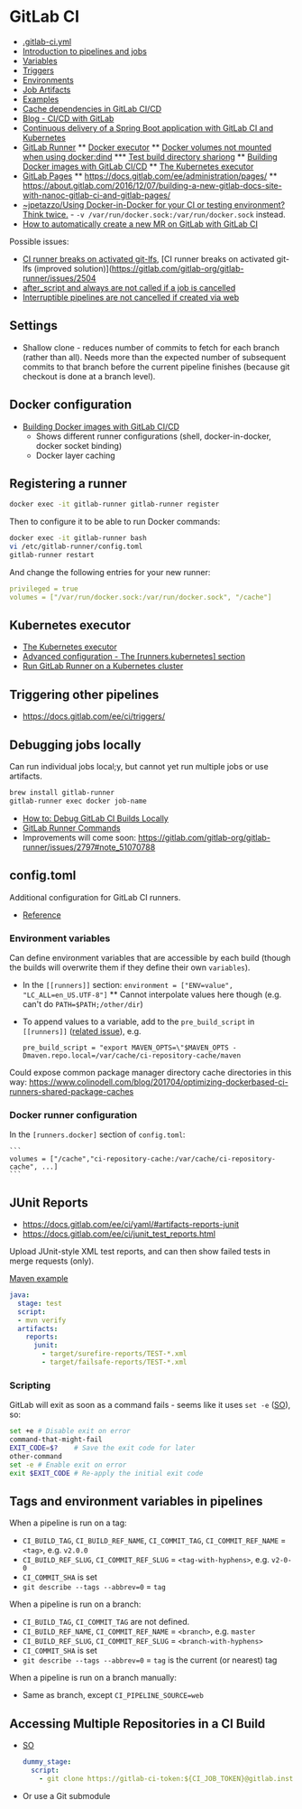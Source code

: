 # GitLab CI

* [.gitlab-ci.yml](https://docs.gitlab.com/ee/ci/yaml/)
* [Introduction to pipelines and jobs](https://docs.gitlab.com/ee/ci/pipelines.html)
* [Variables](https://docs.gitlab.com/ce/ci/variables/README.html)
* [Triggers](https://docs.gitlab.com/ee/ci/triggers/)
* [Environments](https://docs.gitlab.com/ce/ci/environments.html)
* [Job Artifacts](https://docs.gitlab.com/ce/user/project/pipelines/job_artifacts.html)
* [Examples](https://docs.gitlab.com/ee/ci/examples/)
* [Cache dependencies in GitLab CI/CD](https://docs.gitlab.com/ee/ci/caching/)
* [Blog - CI/CD with GitLab](https://about.gitlab.com/2016/08/05/continuous-integration-delivery-and-deployment-with-gitlab/)
* [Continuous delivery of a Spring Boot application with GitLab CI and Kubernetes](https://about.gitlab.com/2016/12/14/continuous-delivery-of-a-spring-boot-application-with-gitlab-ci-and-kubernetes/)
* [GitLab Runner](https://docs.gitlab.com/runner/)
** [Docker executor](https://docs.gitlab.com/runner/executors/docker.html)
** [Docker volumes not mounted when using docker:dind](https://gitlab.com/gitlab-org/gitlab-ce/issues/41227)
*** [Test build directory shariong](https://gitlab.com/tmaczukin-test-projects/test-builds-directory-sharing/blob/master/.gitlab-ci.yml)
** [Building Docker images with GitLab CI/CD](https://docs.gitlab.com/ee/ci/docker/using_docker_build.html)
** [The Kubernetes executor](https://docs.gitlab.com/runner/executors/kubernetes.html)
* [GitLab Pages](https://docs.gitlab.com/ee/user/project/pages/index.html)
** https://docs.gitlab.com/ee/administration/pages/
** https://about.gitlab.com/2016/12/07/building-a-new-gitlab-docs-site-with-nanoc-gitlab-ci-and-gitlab-pages/
* [~jpetazzo/Using Docker-in-Docker for your CI or testing environment? Think twice.](https://jpetazzo.github.io/2015/09/03/do-not-use-docker-in-docker-for-ci/)  - `-v /var/run/docker.sock:/var/run/docker.sock` instead.
* [How to automatically create a new MR on GitLab with GitLab CI](https://about.gitlab.com/blog/2017/09/05/how-to-automatically-create-a-new-mr-on-gitlab-with-gitlab-ci/)

Possible issues:

* [CI runner breaks on activated git-lfs](https://gitlab.com/gitlab-org/gitlab-runner/issues/2245), [CI runner breaks on activated git-lfs (improved solution)](https://gitlab.com/gitlab-org/gitlab-runner/issues/2504
* [after_script and always are not called if a job is cancelled](https://gitlab.com/gitlab-org/gitlab-ce/issues/20727)
* [Interruptible pipelines are not cancelled if created via web](https://gitlab.com/gitlab-org/gitlab/-/issues/287780)

## Settings

* Shallow clone - reduces number of commits to fetch for each branch (rather than all).  Needs more than the expected number of subsequent commits to that branch before the current pipeline finishes (because git checkout is done at a branch level).

## Docker configuration

* [Building Docker images with GitLab CI/CD](https://docs.gitlab.com/ee/ci/docker/using_docker_build.html)
    * Shows different runner configurations (shell, docker-in-docker, docker socket binding)
    * Docker layer caching
    
## Registering a runner

```bash
docker exec -it gitlab-runner gitlab-runner register
```

Then to configure it to be able to run Docker commands:

```bash
docker exec -it gitlab-runner bash
vi /etc/gitlab-runner/config.toml
gitlab-runner restart
```

And change the following entries for your new runner:

```yaml
privileged = true
volumes = ["/var/run/docker.sock:/var/run/docker.sock", "/cache"]
```

## Kubernetes executor

* [The Kubernetes executor](https://docs.gitlab.com/runner/executors/kubernetes.html)
* [Advanced configuration - The \[runners.kubernetes\] section](https://docs.gitlab.com/runner/configuration/advanced-configuration.html#the-runnerskubernetes-section)
* [Run GitLab Runner on a Kubernetes cluster](https://docs.gitlab.com/runner/install/kubernetes.html)

## Triggering other pipelines

* <https://docs.gitlab.com/ee/ci/triggers/>

## Debugging jobs locally

Can run individual jobs local;y, but cannot yet run multiple jobs or use artifacts.

```bash
brew install gitlab-runner
gitlab-runner exec docker job-name
```

* [How to: Debug GitLab CI Builds Locally](https://substrakt.com/how-to-debug-gitlab-ci-builds-locally/)
* [GitLab Runner Commands](https://docs.gitlab.com/runner/commands/README.html)
* Improvements will come soon: <https://gitlab.com/gitlab-org/gitlab-runner/issues/2797#note_51070788>

## config.toml

Additional configuration for GitLab CI runners.

* [Reference](https://docs.gitlab.com/runner/configuration/advanced-configuration.html)

### Environment variables

Can define environment variables that are accessible by each build (though the builds will overwrite them if they define their own `variables`).
* In the `[[runners]]` section: `environment = ["ENV=value", "LC_ALL=en_US.UTF-8"]`
** Cannot interpolate values here though (e.g. can't do `PATH=$PATH;/other/dir`)
* To append values to a variable, add to the `pre_build_script` in `[[runners]]` ([related issue](https://gitlab.com/gitlab-org/gitlab-runner/issues/1249)), e.g.

    ```
    pre_build_script = "export MAVEN_OPTS=\"$MAVEN_OPTS -Dmaven.repo.local=/var/cache/ci-repository-cache/maven
    ```

Could expose common package manager directory cache directories in this way: <https://www.colinodell.com/blog/201704/optimizing-dockerbased-ci-runners-shared-package-caches>

### Docker runner configuration

In the `[runners.docker]` section of `config.toml`:

    ```
    volumes = ["/cache","ci-repository-cache:/var/cache/ci-repository-cache", ...]
    ```
    
## JUnit Reports

* <https://docs.gitlab.com/ee/ci/yaml/#artifacts-reports-junit>
* <https://docs.gitlab.com/ee/ci/junit_test_reports.html>

Upload JUnit-style XML test reports, and can then show failed tests in merge requests (only).

[Maven example](https://docs.gitlab.com/ee/ci/junit_test_reports.html#maven)

```yaml
java:
  stage: test
  script:
  - mvn verify
  artifacts:
    reports:
      junit:
        - target/surefire-reports/TEST-*.xml
        - target/failsafe-reports/TEST-*.xml
```

### Scripting

GitLab will exit as soon as a command fails - seems like it uses `set -e` ([SO](https://stackoverflow.com/a/39468230/125246)), so:

```bash
set +e # Disable exit on error
command-that-might-fail
EXIT_CODE=$?    # Save the exit code for later
other-command
set -e # Enable exit on error
exit $EXIT_CODE # Re-apply the initial exit code
```

## Tags and environment variables in pipelines

When a pipeline is run on a tag:

* `CI_BUILD_TAG`, `CI_BUILD_REF_NAME`, `CI_COMMIT_TAG`, `CI_COMMIT_REF_NAME` = `<tag>`, e.g. `v2.0.0`
* `CI_BUILD_REF_SLUG`, `CI_COMMIT_REF_SLUG` = `<tag-with-hyphens>`, e.g. `v2-0-0`
* `CI_COMMIT_SHA` is set
* `git describe --tags --abbrev=0` = `tag`

When a pipeline is run on a branch:

* `CI_BUILD_TAG`, `CI_COMMIT_TAG` are not defined.
* `CI_BUILD_REF_NAME`, `CI_COMMIT_REF_NAME` = `<branch>`, e.g. `master`
* `CI_BUILD_REF_SLUG`, `CI_COMMIT_REF_SLUG` = `<branch-with-hyphens>`
* `CI_COMMIT_SHA` is set
* `git describe --tags --abbrev=0` = `tag` is the current (or nearest) tag

When a pipeline is run on a branch manually:

* Same as branch, except `CI_PIPELINE_SOURCE=web`

## Accessing Multiple Repositories in a CI Build

* [SO](https://stackoverflow.com/a/50163888/125246)

    ```yaml
    dummy_stage:
      script:
        - git clone https://gitlab-ci-token:${CI_JOB_TOKEN}@gitlab.instance/group/project.git
    ```
* Or use a Git submodule